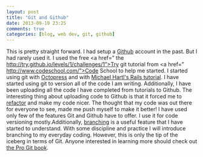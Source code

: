 ```yaml
---
layout: post
title: "Git and Github"
date: 2013-09-19 23:25
comments: true
categories: [blog, web dev, git, github]
---
```


This is pretty straight forward. I had setup a <a href="https://github.com/">Github</a> account in the past. But I had rarely used it. I used the free <a href=” the http://try.github.io/levels/1/challenges/1”>Try git tutorial</a> from <a href=” http://www.codeschool.com/”>Code School</a> to help me started. I started using git with <a href="http://octopress.org/">Octopress</a> and with <a href="http://ruby.railstutorial.org/">Michael Hartl's Rails tutorial</a>. 
I have started using git to version all of the code I am writing. Additionally, I have been uploading all the code I have completed from tutorials to Github. 
The interesting thing about uploading code to Github is that it forced me to <a href="http://en.wikipedia.org/wiki/Code_refactoring">refactor</a> and make my code nicer. The thought that my code was out there for everyone to see, made me push myself to make it better!
I have used only few of the features Git and Github have to offer. I use it for code versioning mostly.Additionally, <a href="http://git-scm.com/book/en/Git-Branching">branching</a> is a useful feature that I have started to understand. With some discipline and practice I will introduce branching to my everyday coding. However, this is only the tip of the iceberg in terms of Git. Anyone interested in learning more should check out <a href=http://git-scm.com/book> the Pro Git book</a>. 


